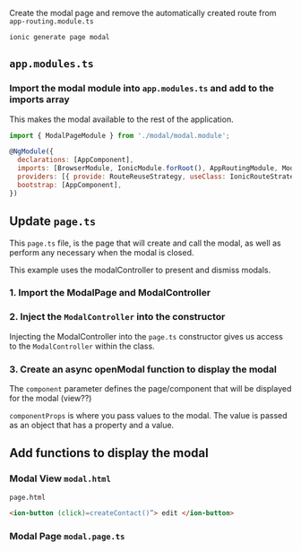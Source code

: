 
Create the modal page and remove the automatically created route from `app-routing.module.ts`

```bash
ionic generate page modal
```

## `app.modules.ts`

<!-- how is this step done in ionic 7? -->
###  Import the modal module into `app.modules.ts` and add to the imports array

This makes the modal available to the rest of the application.

```js
import { ModalPageModule } from './modal/modal.module';

@NgModule({
  declarations: [AppComponent],
  imports: [BrowserModule, IonicModule.forRoot(), AppRoutingModule, ModalPageModule],
  providers: [{ provide: RouteReuseStrategy, useClass: IonicRouteStrategy }],
  bootstrap: [AppComponent],
})
```

## Update `page.ts`

This `page.ts` file, is the page that will create and call the modal, as well as perform any
necessary when the modal is closed.

This example uses the modalController to present and dismiss modals.

### 1. Import the ModalPage and ModalController

### 2. Inject the `ModalController` into the constructor

Injecting the ModalController into the `page.ts` constructor gives us access to the
`ModalController` within the class.

### 3. Create an async openModal function to display the modal

The `component` parameter defines the page/component that will be displayed for the modal (view??)

`componentProps` is where you pass values to the modal. The value is passed as an object that has
a property and a value.



## Add functions to display the modal

### Modal View `modal.html`

`page.html`

```html
<ion-button (click)=createContact()”> edit </ion-button>
```

### Modal Page `modal.page.ts`
